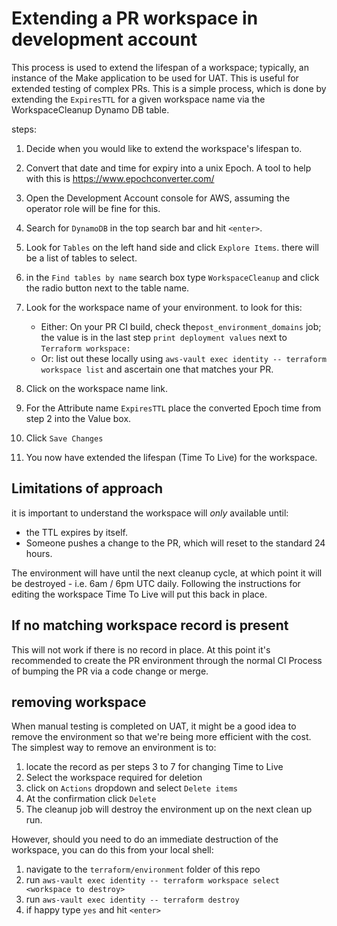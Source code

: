 # Extending a PR workspace in development account

This process is used to extend the lifespan of a workspace; typically, an instance of the Make application to be used for UAT. This is useful for extended testing of complex PRs.
This is a simple process, which is done by extending the `ExpiresTTL` for a given workspace name via the WorkspaceCleanup Dynamo DB table.

steps:

1. Decide when you would like to extend the workspace's lifespan to.
2. Convert that date and time for expiry into a unix Epoch. A tool to help with this is <https://www.epochconverter.com/>
3. Open the Development Account console for AWS, assuming the operator role will be fine for this.
4. Search for `DynamoDB` in the top search bar and hit `<enter>`.
5. Look for `Tables` on the left hand side and click `Explore Items`. there will be a list of tables to select.
6. in the `Find tables by name` search box type `WorkspaceCleanup` and click the radio button next to the table name.
7. Look for the workspace name of your environment. to look for this:

   - Either: On your PR CI build, check the`post_environment_domains` job; the value is in the last step `print deployment values` next to `Terraform workspace:`
   - Or: list out these locally using `aws-vault exec identity -- terraform workspace list` and ascertain one that matches your PR.

8. Click on the workspace name link.
9. For the Attribute name `ExpiresTTL` place the converted Epoch time from step 2 into the Value box.
10. Click `Save Changes`
11. You now have extended the lifespan (Time To Live) for the workspace.

## Limitations of approach

it is important to understand the workspace will *only* available until:

- the TTL expires by itself.
- Someone pushes a change to the PR, which will reset to the standard 24 hours.

The environment will have until the next cleanup cycle, at which point it will be destroyed - i.e. 6am / 6pm UTC daily.
Following the instructions for editing the workspace Time To Live will put this back in place.

## If no matching workspace record is present

This will not work if there is no record in place.
At this point it's recommended to create the PR environment through the normal CI Process of bumping the PR via a code change or merge.

## removing workspace
When manual testing is completed on UAT, it might be a good idea to remove the environment so that we're being more efficient with the cost.
 The simplest way to remove an environment is to:

1. locate the record as per steps 3 to 7 for changing Time to Live
2. Select the workspace required for deletion
3. click on `Actions` dropdown and select `Delete items`
4. At the confirmation click `Delete`
5. The cleanup job will destroy the environment up on the next clean up run.

However, should you need to do an immediate destruction of the workspace, you can do this from your local shell:

1. navigate to the `terraform/environment` folder of this repo
2. run `aws-vault exec identity -- terraform workspace select <workspace to destroy>`
3. run `aws-vault exec identity -- terraform destroy`
4. if happy type `yes` and hit `<enter>`
